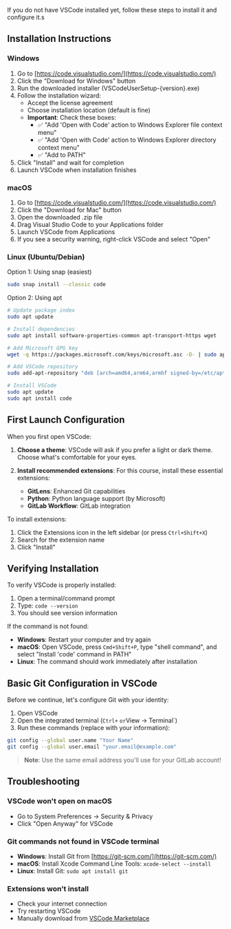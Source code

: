 
If you do not have VSCode installed yet, follow these steps to install it and configure it.s

## Installation Instructions

### Windows

1. Go to [https://code.visualstudio.com/](https://code.visualstudio.com/)
2. Click the "Download for Windows" button
3. Run the downloaded installer (VSCodeUserSetup-{version}.exe)
4. Follow the installation wizard:
   - Accept the license agreement
   - Choose installation location (default is fine)
   - **Important**: Check these boxes:
     - ✅ "Add 'Open with Code' action to Windows Explorer file context menu"
     - ✅ "Add 'Open with Code' action to Windows Explorer directory context menu"
     - ✅ "Add to PATH"
5. Click "Install" and wait for completion
6. Launch VSCode when installation finishes

### macOS

1. Go to [https://code.visualstudio.com/](https://code.visualstudio.com/)
2. Click the "Download for Mac" button
3. Open the downloaded .zip file
4. Drag Visual Studio Code to your Applications folder
5. Launch VSCode from Applications
6. If you see a security warning, right-click VSCode and select "Open"

### Linux (Ubuntu/Debian)

Option 1: Using snap (easiest)
```bash
sudo snap install --classic code
```

Option 2: Using apt
```bash
# Update package index
sudo apt update

# Install dependencies
sudo apt install software-properties-common apt-transport-https wget

# Add Microsoft GPG key
wget -q https://packages.microsoft.com/keys/microsoft.asc -O- | sudo apt-key add -

# Add VSCode repository
sudo add-apt-repository "deb [arch=amd64,arm64,armhf signed-by=/etc/apt/trusted.gpg.d/packages.microsoft.gpg] https://packages.microsoft.com/repos/code stable main"

# Install VSCode
sudo apt update
sudo apt install code
```

## First Launch Configuration

When you first open VSCode:

1. **Choose a theme**: VSCode will ask if you prefer a light or dark theme. Choose what's comfortable for your eyes.

2. **Install recommended extensions**: For this course, install these essential extensions:
   - **GitLens**: Enhanced Git capabilities
   - **Python**: Python language support (by Microsoft)
   - **GitLab Workflow**: GitLab integration

To install extensions:
1. Click the Extensions icon in the left sidebar (or press `Ctrl+Shift+X`)
2. Search for the extension name
3. Click "Install"

## Verifying Installation

To verify VSCode is properly installed:

1. Open a terminal/command prompt
2. Type: `code --version`
3. You should see version information

If the command is not found:
- **Windows**: Restart your computer and try again
- **macOS**: Open VSCode, press `Cmd+Shift+P`, type "shell command", and select "Install 'code' command in PATH"
- **Linux**: The command should work immediately after installation

## Basic Git Configuration in VSCode

Before we continue, let's configure Git with your identity:

1. Open VSCode
2. Open the integrated terminal (`Ctrl+` ` or `View → Terminal`)
3. Run these commands (replace with your information):

```bash
git config --global user.name "Your Name"
git config --global user.email "your.email@example.com"
```

> **Note**: Use the same email address you'll use for your GitLab account!

## Troubleshooting

### VSCode won't open on macOS
- Go to System Preferences → Security & Privacy
- Click "Open Anyway" for VSCode

### Git commands not found in VSCode terminal
- **Windows**: Install Git from [https://git-scm.com/](https://git-scm.com/)
- **macOS**: Install Xcode Command Line Tools: `xcode-select --install`
- **Linux**: Install Git: `sudo apt install git`

### Extensions won't install
- Check your internet connection
- Try restarting VSCode
- Manually download from [VSCode Marketplace](https://marketplace.visualstudio.com/vscode)

